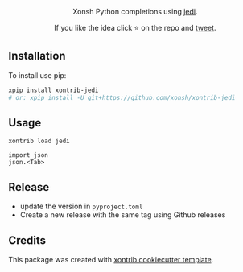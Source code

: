 <p align="center">
Xonsh Python completions using <a href="https://jedi.readthedocs.io/en/latest/">jedi</a>.
</p>

<p align="center">
If you like the idea click ⭐ on the repo and <a href="https://twitter.com/intent/tweet?text=Nice%20xontrib%20for%20the%20xonsh%20shell!&url=https://github.com/xonsh/xontrib-jedi" target="_blank">tweet</a>.
</p>


## Installation

To install use pip:

```bash
xpip install xontrib-jedi
# or: xpip install -U git+https://github.com/xonsh/xontrib-jedi
```

## Usage

```xsh
xontrib load jedi

import json
json.<Tab>
```

## Release

- update the version in `pyproject.toml`
- Create a new release with the same tag using Github releases

## Credits

This package was created with [xontrib cookiecutter template](https://github.com/xonsh/xontrib-cookiecutter).
